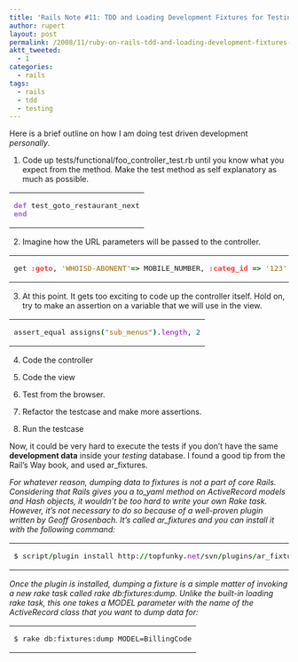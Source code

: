 ```yaml
---
title: 'Rails Note #11: TDD and Loading Development Fixtures for Testing'
author: rupert
layout: post
permalink: /2008/11/ruby-on-rails-tdd-and-loading-development-fixtures-for-testing/
aktt_tweeted:
  - 1
categories:
  - rails
tags:
  - rails
  - tdd
  - testing
---
```

Here is a brief outline on how I am doing test driven development *personally*.

1. Code up tests/functional/foo\_controller\_test.rb until you know what you expect from the method. Make the test method as self explanatory as much as possible.

<div class="wp_syntax">
  <table>
    <tr>
      <td class="code">
        <pre class="ruby" style="font-family:monospace;"><span style="color:#9966CC; font-weight:bold;">def</span> test_goto_restaurant_next
<span style="color:#9966CC; font-weight:bold;">end</span></pre>
      </td>
    </tr>
  </table>
</div>

2. Imagine how the URL parameters will be passed to the controller.

<div class="wp_syntax">
  <table>
    <tr>
      <td class="code">
        <pre class="ruby" style="font-family:monospace;">get <span style="color:#ff3333; font-weight:bold;">:goto</span>, <span style="color:#996600;">'WHOISD-ABONENT'</span><span style="color:#006600; font-weight:bold;">=&gt;</span> MOBILE_NUMBER, <span style="color:#ff3333; font-weight:bold;">:categ_id</span> <span style="color:#006600; font-weight:bold;">=&gt;</span> <span style="color:#996600;">'123'</span>, <span style="color:#ff3333; font-weight:bold;">:node_id</span> <span style="color:#006600; font-weight:bold;">=&gt;</span> <span style="color:#996600;">'10'</span>, <span style="color:#ff3333; font-weight:bold;">:page</span> <span style="color:#006600; font-weight:bold;">=&gt;</span> <span style="color:#996600;">'2'</span></pre>
      </td>
    </tr>
  </table>
</div>

3. At this point. It gets too exciting to code up the controller itself. Hold on, try to make an assertion on a variable that we will use in the view.

<div class="wp_syntax">
  <table>
    <tr>
      <td class="code">
        <pre class="ruby" style="font-family:monospace;">assert_equal assigns<span style="color:#006600; font-weight:bold;">&#40;</span><span style="color:#996600;">"sub_menus"</span><span style="color:#006600; font-weight:bold;">&#41;</span>.<span style="color:#9900CC;">length</span>, <span style="color:#006666;">2</span></pre>
      </td>
    </tr>
  </table>
</div>

4. Code the controller

5. Code the view

6. Test from the browser.

7. Refactor the testcase and make more assertions.

8. Run the testcase

Now, it could be very hard to execute the tests if you don&#8217;t have the same **development data** inside your *testing* database. I found a good tip from the Rail&#8217;s Way book, and used ar_fixtures.

<cite>For whatever reason, dumping data to fixtures is not a part of core Rails. Considering that Rails gives you a to_yaml method on ActiveRecord models and Hash objects, it wouldn’t be too hard to write your own Rake task. However, it’s not necessary to do so because of a well-proven plugin written by Geoff Grosenbach. It’s called ar_fixtures and you can install it with the following command:<br /> </cite>

<div class="wp_syntax">
  <table>
    <tr>
      <td class="code">
        <pre class="ruby" style="font-family:monospace;">$ script<span style="color:#006600; font-weight:bold;">/</span>plugin install http:<span style="color:#006600; font-weight:bold;">//</span>topfunky.<span style="color:#9900CC;">net</span><span style="color:#006600; font-weight:bold;">/</span>svn<span style="color:#006600; font-weight:bold;">/</span>plugins<span style="color:#006600; font-weight:bold;">/</span>ar_fixtures</pre>
      </td>
    </tr>
  </table>
</div>

<cite>Once the plugin is installed, dumping a fixture is a simple matter of invoking a new rake task called rake db:fixtures:dump. Unlike the built-in loading rake task, this one takes a MODEL parameter with the name of the ActiveRecord class that you want to dump data for:</cite>

<div class="wp_syntax">
  <table>
    <tr>
      <td class="code">
        <pre class="ruby" style="font-family:monospace;">$ rake db:fixtures:dump MODEL=BillingCode</pre>
      </td>
    </tr>
  </table>
</div>